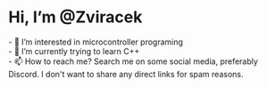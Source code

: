 <h1>Hi, I’m @Zviracek</h1>
- 👀 I’m interested in microcontroller programing <br>
- 🌱 I’m currently trying to learn C++  <br>
- 📫 How to reach me? Search me on some social media, preferably Discord. I don't want to share any direct links for spam reasons.

<!---
Zviracek/Zviracek is a ✨ special ✨ repository because its `README.md` (this file) appears on your GitHub profile.
You can click the Preview link to take a look at your changes.
--->
